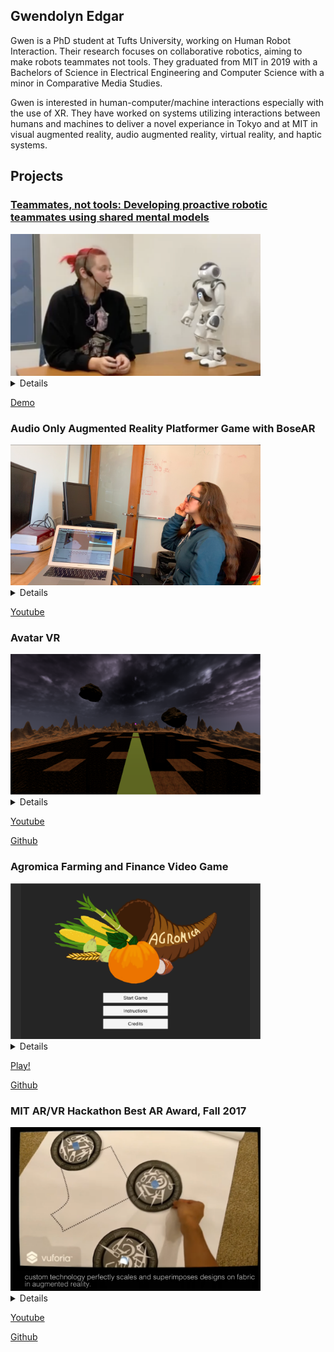 ## Gwendolyn Edgar

Gwen is a PhD student at Tufts University, working on Human Robot Interaction. Their research focuses on collaborative robotics, aiming to make robots teammates not tools. They graduated from MIT in 2019 with a Bachelors of Science in Electrical Engineering and Computer Science with a minor in Comparative Media Studies. 

Gwen is interested in human-computer/machine interactions especially with the use of XR. They have worked on systems utilizing interactions between humans and machines to deliver a novel experiance in Tokyo and at MIT in visual augmented reality, audio augmented reality, virtual reality, and haptic systems. 


## Projects


### [Teammates, not tools: Developing proactive robotic teammates using shared mental models](#smm)
<img src="images/nao.png" alt="nao" width="400"/>
<details>
In this demo, I am being prompted by Nao, the small robot, if I wish for it to do a task. This natrual language processing component implemetation was a step foward in my work on proactive, collaborative teammates. The entire demo was done through a cognitive architecture, DIARC. I am developing robots that understand human goals and contribute towards their completion by both proactively aiding humans and effectively dispersing the workload among fellow robots using shared mental models. For this project, I am developing an autonomy software and running a user study to determine the optimal level of proactiveness and use of shared mental models.  
</details>

[Demo](https://youtu.be/-1uy76qiRNc)

### Audio Only Augmented Reality Platformer Game with BoseAR
<img src="images/ar.png" alt="ar" width="400"/>
<details>
In this project, we explored a new kind of game: a “blind platformer.” Using the spatial sound capabilities of Unity in conjunction with Bose Frames, we designed a game where the player uses their ears to navigate. Our first goal was to determine if this was even possible. Then, once we had that, we wanted to make the experience fun, and not frustrating. To that end, we found three guidelines to follow when designing a game meant to be played and navigated with audio only:
(i) offer the player one audio target at a time, (ii) always have a linear path to follow, and (iii) give clear and immediate feedback. 
This project was built by me and another person, and we were both involved in all aspects of designing and implementation.
</details>

[Youtube](https://www.youtube.com/watch?v=XnTTtl0vi3g)

### Avatar VR
<img src="images/avatar.png" alt="avatar" width="400"/>
<details>
  Inspired by the popular show Avatar, as part of my class CMS.339, my team developped a virtual reality game. In the game, you solve puzzles using different bending techniques, like the show (e.g. fire bending). My main role in the project was the interface the user experianced. How did they interact in the world? How could we make the experiance feel natural? How could we make each motion unique and capture the essence of different elements - flow for water, force for fire, rotation for air, and lines for earth. While I helped design the puzzles, the majority of my time was focused on getting manipulations from the oculus controllers and finding what data we needed to look for to read each interaction. 
   </details>
   
 [Youtube](https://www.youtube.com/watch?v=A2SIj2BIOAo)
 
 [Github](https://github.com/jimmyz42/avatar-puzzles)

### Agromica Farming and Finance Video Game
<img src="images/agromica.png" alt="agromica" width="400"/>
<details>
  As part of my CMS.611, my team developed a farm game, where you pland, harvest and leverage the local market to expand your farm. We all spent a lot of time designing the game at the start of the project. I primarily worked on the backend when developping this game, focusing on modularity. 
    </details>
    
 [Play!](https://darbopp.github.io/)
 
 [Github](https://github.com/Mach131/CMS611-S19Final)

### MIT AR/VR Hackathon Best AR Award, Fall 2017
<img src="images/cosplayAR.png" alt="cosplayAR" width="400"/>
<details>
 We've been making clothing the same way since 1860 using inflexible tissue paper designs. Our application scales and superimposes clothing patterns on fabric, greately simplifying making clothes.
 </details>
 
 [Youtube](https://www.youtube.com/watch?v=9dUAmJhmx0w) 
 
 [Github](https://github.com/Reality-Virtually-Hackathon/CosplayAR)


